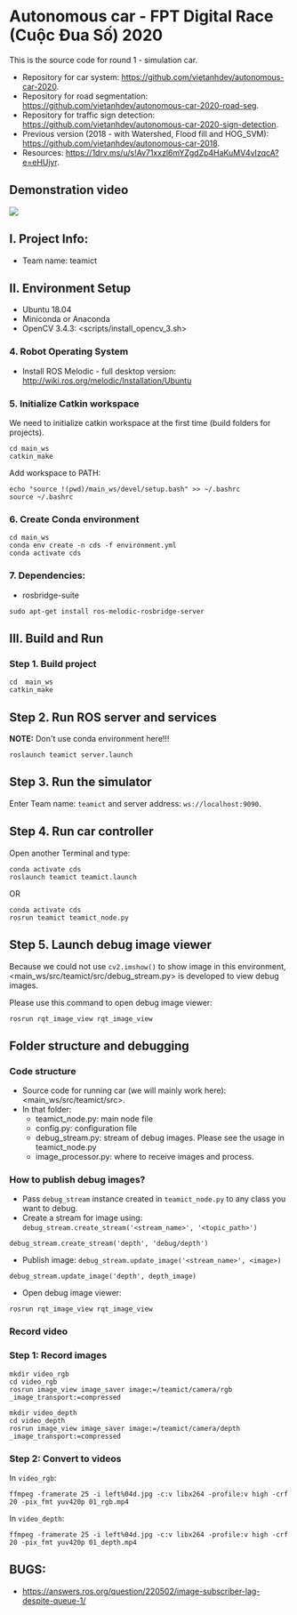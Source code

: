 # Autonomous car - FPT Digital Race (Cuộc Đua Số) 2020

This is the source code for round 1 - simulation car.

- Repository for car system: <https://github.com/vietanhdev/autonomous-car-2020>.
- Repository for road segmentation: <https://github.com/vietanhdev/autonomous-car-2020-road-seg>.
- Repository for traffic sign detection: <https://github.com/vietanhdev/autonomous-car-2020-sign-detection>.
- Previous version (2018 - with Watershed, Flood fill and HOG_SVM): https://github.com/vietanhdev/autonomous-car-2018.
- Resources: <https://1drv.ms/u/s!Av71xxzl6mYZgdZp4HaKuMV4vIzqcA?e=eHUjyr>.

## Demonstration video

<a href="https://youtu.be/SP6ipnIiAO0" target="_blank">
    <img src="demo_video.png">
</a>

## I. Project Info:

- Team name: teamict

## II. Environment Setup

- Ubuntu 18.04
- Miniconda or Anaconda
- OpenCV 3.4.3: <scripts/install_opencv_3.sh>

### 4. Robot Operating System
  
- Install ROS Melodic - full desktop version: <http://wiki.ros.org/melodic/Installation/Ubuntu>
  
### 5. Initialize Catkin workspace

We need to initialize catkin workspace at the first time (build folders for projects).

```terminal
cd main_ws
catkin_make
```

Add workspace to PATH:

```terminal
echo "source !(pwd)/main_ws/devel/setup.bash" >> ~/.bashrc
source ~/.bashrc
```

### 6. Create Conda environment 

```terminal
cd main_ws
conda env create -n cds -f environment.yml 
conda activate cds
```
  
### 7. Dependencies: 

- rosbridge-suite

```terminal
sudo apt-get install ros-melodic-rosbridge-server
```

## III. Build and Run

### Step 1. Build project

```
cd  main_ws
catkin_make
```

## Step 2. Run ROS server and services

**NOTE:** Don't use conda environment here!!!

```
roslaunch teamict server.launch
```

## Step 3. Run the simulator

Enter Team name: `teamict` and server address: `ws://localhost:9090`.

## Step 4. Run car controller

Open another Terminal and type:

```
conda activate cds
roslaunch teamict teamict.launch
```

OR

```
conda activate cds
rosrun teamict teamict_node.py
```

## Step 5. Launch debug image viewer

Because we could not use `cv2.imshow()` to show image in this environment, <main_ws/src/teamict/src/debug_stream.py> is developed to view debug images.

Please use this command to open debug image viewer:

```
rosrun rqt_image_view rqt_image_view
```

## Folder structure and debugging

### Code structure

- Source code for running car (we will mainly work here): <main_ws/src/teamict/src>.
- In that folder:
    + teamict_node.py: main node file
    + config.py: configuration file
    + debug_stream.py: stream of debug images. Please see the usage in teamict_node.py
    + image_processor.py: where to receive images and process.

### How to publish debug images?

- Pass `debug_stream` instance created in `teamict_node.py` to any class you want to debug.
- Create a stream for image using: `debug_stream.create_stream('<stream_name>', '<topic_path>')`

```
debug_stream.create_stream('depth', 'debug/depth')
```

- Publish image: `debug_stream.update_image('<stream_name>', <image>)`

```
debug_stream.update_image('depth', depth_image)
```

- Open debug image viewer:

```
rosrun rqt_image_view rqt_image_view
```


### Record video

### Step 1: Record images

```
mkdir video_rgb
cd video_rgb
rosrun image_view image_saver image:=/teamict/camera/rgb _image_transport:=compressed
```

```
mkdir video_depth
cd video_depth
rosrun image_view image_saver image:=/teamict/camera/depth _image_transport:=compressed
```

### Step 2: Convert to videos

In `video_rgb`:

```
ffmpeg -framerate 25 -i left%04d.jpg -c:v libx264 -profile:v high -crf 20 -pix_fmt yuv420p 01_rgb.mp4
```

In `video_depth`:

```
ffmpeg -framerate 25 -i left%04d.jpg -c:v libx264 -profile:v high -crf 20 -pix_fmt yuv420p 01_depth.mp4
```

## BUGS:

- https://answers.ros.org/question/220502/image-subscriber-lag-despite-queue-1/
